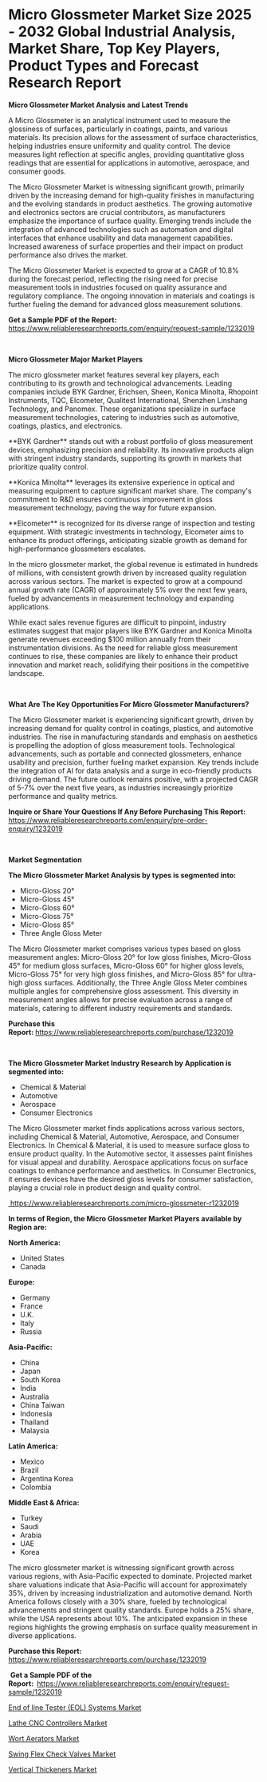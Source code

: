 <p><h1>Micro Glossmeter Market Size 2025 - 2032 Global Industrial Analysis, Market Share, Top Key Players, Product Types and Forecast Research Report</h1></p><p><strong>Micro Glossmeter Market Analysis and Latest Trends</strong></p>
<p><p>A Micro Glossmeter is an analytical instrument used to measure the glossiness of surfaces, particularly in coatings, paints, and various materials. Its precision allows for the assessment of surface characteristics, helping industries ensure uniformity and quality control. The device measures light reflection at specific angles, providing quantitative gloss readings that are essential for applications in automotive, aerospace, and consumer goods.</p><p>The Micro Glossmeter Market is witnessing significant growth, primarily driven by the increasing demand for high-quality finishes in manufacturing and the evolving standards in product aesthetics. The growing automotive and electronics sectors are crucial contributors, as manufacturers emphasize the importance of surface quality. Emerging trends include the integration of advanced technologies such as automation and digital interfaces that enhance usability and data management capabilities. Increased awareness of surface properties and their impact on product performance also drives the market. </p><p>The Micro Glossmeter Market is expected to grow at a CAGR of 10.8% during the forecast period, reflecting the rising need for precise measurement tools in industries focused on quality assurance and regulatory compliance. The ongoing innovation in materials and coatings is further fueling the demand for advanced gloss measurement solutions.</p></p>
<p><strong>Get a Sample PDF of the Report:&nbsp;</strong> <a href="https://www.reliableresearchreports.com/enquiry/request-sample/1232019?utm_campaign=34&utm_medium=2&utm_source=Github&utm_content=ia&utm_term=11042025&utm_id=micro-glossmeter">https://www.reliableresearchreports.com/enquiry/request-sample/1232019</a></p>
<p>&nbsp;</p>
<p><strong>Micro Glossmeter Major Market Players</strong></p>
<p><p>The micro glossmeter market features several key players, each contributing to its growth and technological advancements. Leading companies include BYK Gardner, Erichsen, Sheen, Konica Minolta, Rhopoint Instruments, TQC, Elcometer, Qualitest International, Shenzhen Linshang Technology, and Panomex. These organizations specialize in surface measurement technologies, catering to industries such as automotive, coatings, plastics, and electronics.</p><p>**BYK Gardner** stands out with a robust portfolio of gloss measurement devices, emphasizing precision and reliability. Its innovative products align with stringent industry standards, supporting its growth in markets that prioritize quality control. </p><p>**Konica Minolta** leverages its extensive experience in optical and measuring equipment to capture significant market share. The company's commitment to R&D ensures continuous improvement in gloss measurement technology, paving the way for future expansion.</p><p>**Elcometer** is recognized for its diverse range of inspection and testing equipment. With strategic investments in technology, Elcometer aims to enhance its product offerings, anticipating sizable growth as demand for high-performance glossmeters escalates.</p><p>In the micro glossmeter market, the global revenue is estimated in hundreds of millions, with consistent growth driven by increased quality regulation across various sectors. The market is expected to grow at a compound annual growth rate (CAGR) of approximately 5% over the next few years, fueled by advancements in measurement technology and expanding applications.</p><p>While exact sales revenue figures are difficult to pinpoint, industry estimates suggest that major players like BYK Gardner and Konica Minolta generate revenues exceeding $100 million annually from their instrumentation divisions. As the need for reliable gloss measurement continues to rise, these companies are likely to enhance their product innovation and market reach, solidifying their positions in the competitive landscape.</p></p>
<p>&nbsp;</p>
<p><strong>What Are The Key Opportunities For Micro Glossmeter Manufacturers?</strong></p>
<p><p>The Micro Glossmeter market is experiencing significant growth, driven by increasing demand for quality control in coatings, plastics, and automotive industries. The rise in manufacturing standards and emphasis on aesthetics is propelling the adoption of gloss measurement tools. Technological advancements, such as portable and connected glossmeters, enhance usability and precision, further fueling market expansion. Key trends include the integration of AI for data analysis and a surge in eco-friendly products driving demand. The future outlook remains positive, with a projected CAGR of 5-7% over the next five years, as industries increasingly prioritize performance and quality metrics.</p></p>
<p><strong>Inquire or Share Your Questions If Any Before Purchasing This Report:</strong> <a href="https://www.reliableresearchreports.com/enquiry/pre-order-enquiry/1232019?utm_campaign=34&utm_medium=2&utm_source=Github&utm_content=ia&utm_term=11042025&utm_id=micro-glossmeter">https://www.reliableresearchreports.com/enquiry/pre-order-enquiry/1232019</a></p>
<p>&nbsp;</p>
<p><strong>Market Segmentation</strong></p>
<p><strong>The Micro Glossmeter Market Analysis by types is segmented into:</strong></p>
<p><ul><li>Micro-Gloss 20°</li><li>Micro-Gloss 45°</li><li>Micro-Gloss 60°</li><li>Micro-Gloss 75°</li><li>Micro-Gloss 85°</li><li>Three Angle Gloss Meter</li></ul></p>
<p><p>The Micro Glossmeter market comprises various types based on gloss measurement angles: Micro-Gloss 20° for low gloss finishes, Micro-Gloss 45° for medium gloss surfaces, Micro-Gloss 60° for higher gloss levels, Micro-Gloss 75° for very high gloss finishes, and Micro-Gloss 85° for ultra-high gloss surfaces. Additionally, the Three Angle Gloss Meter combines multiple angles for comprehensive gloss assessment. This diversity in measurement angles allows for precise evaluation across a range of materials, catering to different industry requirements and standards.</p></p>
<p><strong>Purchase this Report:&nbsp;</strong><a href="https://www.reliableresearchreports.com/purchase/1232019?utm_campaign=34&utm_medium=2&utm_source=Github&utm_content=ia&utm_term=11042025&utm_id=micro-glossmeter">https://www.reliableresearchreports.com/purchase/1232019</a></p>
<p>&nbsp;</p>
<p><strong>The Micro Glossmeter Market Industry Research by Application is segmented into:</strong></p>
<p><ul><li>Chemical & Material</li><li>Automotive</li><li>Aerospace</li><li>Consumer Electronics</li></ul></p>
<p><p>The Micro Glossmeter market finds applications across various sectors, including Chemical & Material, Automotive, Aerospace, and Consumer Electronics. In Chemical & Material, it is used to measure surface gloss to ensure product quality. In the Automotive sector, it assesses paint finishes for visual appeal and durability. Aerospace applications focus on surface coatings to enhance performance and aesthetics. In Consumer Electronics, it ensures devices have the desired gloss levels for consumer satisfaction, playing a crucial role in product design and quality control.</p></p>
<p><a href="https://www.reliableresearchreports.com/micro-glossmeter-r1232019?utm_campaign=34&utm_medium=2&utm_source=Github&utm_content=ia&utm_term=11042025&utm_id=micro-glossmeter">&nbsp;https://www.reliableresearchreports.com/micro-glossmeter-r1232019</a></p>
<p><strong>In terms of Region, the Micro Glossmeter Market Players available by Region are:</strong></p>
<p>
    <p> <strong> North America: </strong>
        <ul>
            <li>United States</li>
            <li>Canada</li>
        </ul>
        </p> 
    <p> <strong> Europe: </strong>
        <ul>
            <li>Germany</li>
            <li>France</li>
            <li>U.K.</li>
            <li>Italy</li>
            <li>Russia</li>
        </ul>
        </p> 
    <p> <strong> Asia-Pacific: </strong>
        <ul>
            <li>China</li>
            <li>Japan</li>
            <li>South Korea</li>
            <li>India</li>
            <li>Australia</li>
            <li>China Taiwan</li>
            <li>Indonesia</li>
            <li>Thailand</li>
            <li>Malaysia</li>
        </ul>
        </p> 
    <p> <strong> Latin America: </strong>
        <ul>
            <li>Mexico</li>
            <li>Brazil</li>
            <li>Argentina Korea</li>
            <li>Colombia</li>
        </ul>
        </p> 
    <p> <strong> Middle East & Africa: </strong>
        <ul>
            <li>Turkey</li>
            <li>Saudi</li>
            <li>Arabia</li>
            <li>UAE</li>
            <li>Korea</li>
        </ul>
    </p>
    </p>
<p><p>The micro glossmeter market is witnessing significant growth across various regions, with Asia-Pacific expected to dominate. Projected market share valuations indicate that Asia-Pacific will account for approximately 35%, driven by increasing industrialization and automotive demand. North America follows closely with a 30% share, fueled by technological advancements and stringent quality standards. Europe holds a 25% share, while the USA represents about 10%. The anticipated expansion in these regions highlights the growing emphasis on surface quality measurement in diverse applications.</p></p>
<p><strong>Purchase this Report: </strong><a href="https://www.reliableresearchreports.com/purchase/1232019?utm_campaign=34&utm_medium=2&utm_source=Github&utm_content=ia&utm_term=11042025&utm_id=micro-glossmeter">https://www.reliableresearchreports.com/purchase/1232019</a></p>
<p>&nbsp;<strong>Get a Sample PDF of the Report:&nbsp;&nbsp;</strong><a href="https://www.reliableresearchreports.com/enquiry/request-sample/1232019?utm_campaign=34&utm_medium=2&utm_source=Github&utm_content=ia&utm_term=11042025&utm_id=micro-glossmeter">https://www.reliableresearchreports.com/enquiry/request-sample/1232019</a></p>
<p><strong></strong></p>
<p><p><a href="https://github.com/jaspartatin/Market-Research-Report-List-1/blob/main/end-of-line-tester-eol-systems-market.md?utm_campaign=34&utm_medium=2&utm_source=Github&utm_content=ia&utm_term=11042025&utm_id=micro-glossmeter">End of line Tester (EOL) Systems Market</a></p><p><a href="https://github.com/dusektwinec3/Market-Research-Report-List-1/blob/main/lathe-cnc-controllers-market.md?utm_campaign=34&utm_medium=2&utm_source=Github&utm_content=ia&utm_term=11042025&utm_id=micro-glossmeter">Lathe CNC Controllers Market</a></p><p><a href="https://github.com/jullselai/Market-Research-Report-List-1/blob/main/wort-aerators-market.md?utm_campaign=34&utm_medium=2&utm_source=Github&utm_content=ia&utm_term=11042025&utm_id=micro-glossmeter">Wort Aerators Market</a></p><p><a href="https://github.com/toghojbeinta/Market-Research-Report-List-1/blob/main/swing-flex-check-valves-market.md?utm_campaign=34&utm_medium=2&utm_source=Github&utm_content=ia&utm_term=11042025&utm_id=micro-glossmeter">Swing Flex Check Valves Market</a></p><p><a href="https://github.com/alefermeivys/Market-Research-Report-List-1/blob/main/vertical-thickeners-market.md?utm_campaign=34&utm_medium=2&utm_source=Github&utm_content=ia&utm_term=11042025&utm_id=micro-glossmeter">Vertical Thickeners Market</a></p></p>